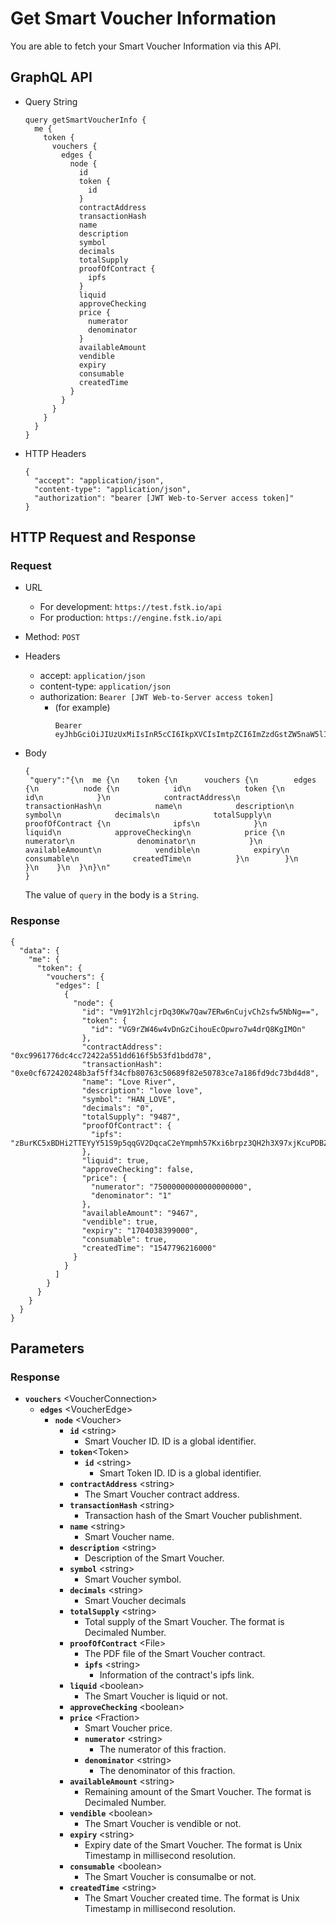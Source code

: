 
# Get Smart Voucher Information
You are able to fetch your Smart Voucher Information via this API.

## GraphQL API

- Query String
  ```
  query getSmartVoucherInfo {
    me {
      token {
        vouchers {
          edges {
            node {
              id
              token {
                id
              }
              contractAddress
              transactionHash
              name
              description
              symbol
              decimals
              totalSupply
              proofOfContract {
                ipfs
              }
              liquid
              approveChecking
              price {
                numerator
                denominator
              }
              availableAmount
              vendible
              expiry
              consumable
              createdTime
            }
          }
        }
      }
    }
  }
  ```
- HTTP Headers 
  ```
  {
    "accept": "application/json",
    "content-type": "application/json",
    "authorization": "bearer [JWT Web-to-Server access token]"
  }
  ```

## HTTP Request and Response
### Request

- URL
  - For development: `https://test.fstk.io/api`
  - For production: `https://engine.fstk.io/api`

- Method: `POST`

- Headers
  - accept: `application/json`
  - content-type: `application/json` 
  - authorization: `Bearer [JWT Web-to-Server access token]`
    - (for example)
      ```
      Bearer eyJhbGciOiJIUzUxMiIsInR5cCI6IkpXVCIsImtpZCI6ImZzdGstZW5naW5lIn0.eyJ1aWQiOiLDr1xiw73Ch8KDSFx1MDAxMcOowo5awrvCqsOAXHUwMDAywrwmIiwiaWF0IjoxNTM4NzA5MDM2LCJleHAiOjE1Mzg3OTU0MzYsImF1ZCI6InVybjpmc3RrOmVuZ2luZSIsImlzcyI6InVybjpmc3RrOmVuZ2luZSIsInN1YiI6InVybjpmc3RrOmVuZ2luZTphY2Nlc3NfdG9rZW4ifQ.msJZ61FHIkKtjUpDs4sx1Kk1rb9vdhus3ntUDj6rHNmsygiHTgOEMQFJMtVqtWqkNgrtRgGpngq8Rf47xTT53g
      ```

- Body
  ``` 
  {  
   "query":"{\n  me {\n    token {\n      vouchers {\n        edges {\n          node {\n            id\n            token {\n              id\n            }\n            contractAddress\n            transactionHash\n            name\n            description\n            symbol\n            decimals\n            totalSupply\n            proofOfContract {\n              ipfs\n            }\n            liquid\n            approveChecking\n            price {\n              numerator\n              denominator\n            }\n            availableAmount\n            vendible\n            expiry\n            consumable\n            createdTime\n          }\n        }\n      }\n    }\n  }\n}\n"
  }
  ```
  The value of `query` in the body is a `String`. 


### Response
```
{
  "data": {
    "me": {
      "token": {
        "vouchers": {
          "edges": [
            {
              "node": {
                "id": "Vm91Y2hlcjrDq30Kw7Qaw7ERw6nCujvCh2sfw5NbNg==",
                "token": {
                  "id": "VG9rZW46w4vDnGzCihouEcOpwro7w4drQ8KgIMOn"
                },
                "contractAddress": "0xc9961776dc4cc72422a551dd616f5b53fd1bdd78",
                "transactionHash": "0xe0cf672420248b3af5ff34cfb80763c50689f82e50783ce7a186fd9dc73bd4d8",
                "name": "Love River",
                "description": "love love",
                "symbol": "HAN_LOVE",
                "decimals": "0",
                "totalSupply": "9487",
                "proofOfContract": {
                  "ipfs": "zBurKC5xBDHi2TTEYyY51S9p5qqGV2DqcaC2eYmpmh57Kxi6brpz3QH2h3X97xjKcuPDBZasPBsAHjpjzGuBbNzWhNRCL/proofOfContract/default"
                },
                "liquid": true,
                "approveChecking": false,
                "price": {
                  "numerator": "75000000000000000000",
                  "denominator": "1"
                },
                "availableAmount": "9467",
                "vendible": true,
                "expiry": "1704038399000",
                "consumable": true,
                "createdTime": "1547796216000"
              }
            }
          ]
        }
      }
    }
  }
}
```

## Parameters
### Response
  - **`vouchers`** \<VoucherConnection>
    - **`edges`** \<VoucherEdge>
      - **`node`** \<Voucher>
        - **`id`** \<string>
          - Smart Voucher ID. ID is a global identifier.
        - **`token`**\<Token>
          - **`id`** \<string>
            - Smart Token ID. ID is a global identifier.
        - **`contractAddress`** \<string>
          - The Smart Voucher contract address.
        - **`transactionHash`** \<string>
          - Transaction hash of the Smart Voucher publishment.
        - **`name`** \<string>
          - Smart Voucher name.
        - **`description`** \<string>
          - Description of the Smart Voucher.
        - **`symbol`** \<string>
          - Smart Voucher symbol.
        - **`decimals`** \<string>
          - Smart Voucher decimals
        - **`totalSupply`** \<string>
          - Total supply of the Smart Voucher. The format is Decimaled Number.
        - **`proofOfContract`** \<File>
          - The PDF file of the Smart Voucher contract.
          - **`ipfs`** \<string>
            - Information of the contract's ipfs link.
        - **`liquid`** \<boolean>
          - The Smart Voucher is liquid or not.
        - **`approveChecking`** \<boolean>
        - **`price`** \<Fraction>
          - Smart Voucher price.
          - **`numerator`** \<string>
            - The numerator of this fraction.
          - **`denominator`** \<string>
            - The denominator of this fraction.
        - **`availableAmount`** \<string>
          - Remaining amount of the Smart Voucher. The format is Decimaled Number.
        - **`vendible`** \<boolean>
          - The Smart Voucher is vendible or not.
        - **`expiry`** \<string>
          - Expiry date of the Smart Voucher. The format is Unix Timestamp in millisecond resolution.
        - **`consumable`** \<boolean>
          - The Smart Voucher is consumalbe or not.
        - **`createdTime`** \<string>
          - The Smart Voucher created time. The format is Unix Timestamp in millisecond resolution.
